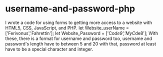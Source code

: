 # username-and-password-php
I wrote a code for using forms to getting more access to a website with HTML5, CSS, JavaScript, and PHP.
let Website_userName = ['Ferivonus','Fahrettin'];
let Website_Password = ['Co*de9','MyC*de8'];
With these, there is a format for username and password too, username and password's length have to between 5 and 20 with that, password at least have to be a special character and integer.
